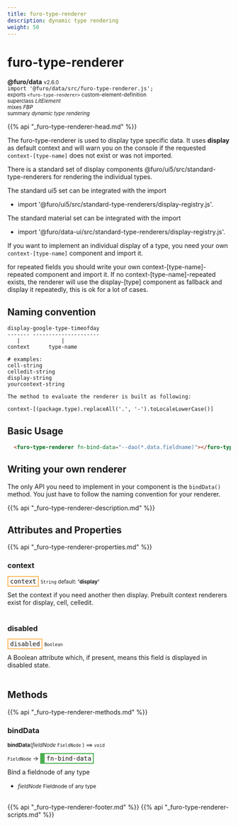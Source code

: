```yaml
---
title: furo-type-renderer
description: dynamic type rendering
weight: 50
---
```


# furo-type-renderer
**@furo/data** <small>v2.6.0</small>
<br>`import '@furo/data/src/furo-type-renderer.js';`<small>
<br>exports `<furo-type-renderer>` custom-element-definition
<br>superclass *LitElement*
<br> mixes *FBP*</small>
<br><small>summary *dynamic type rendering*</small>

{{% api "_furo-type-renderer-head.md" %}}

The furo-type-renderer is used to display type specific data. It uses **display** as default context and will warn you
on the console if the requested `context-[type-name]` does not exist or was not imported.

There is a standard set of display components @furo/ui5/src/standard-type-renderers for rendering the individual types.

The standard ui5 set can be integrated with the import
- import '@furo/ui5/src/standard-type-renderers/display-registry.js'.

The standard material set can be integrated with the import
- import '@furo/data-ui/src/standard-type-renderers/display-registry.js'.

If you want to implement an individual display of a type, you need your own `context-[type-name]` component and import it.

for repeated fields you should write your own context-[type-name]-repeated component and import it.
If no context-[type-name]-repeated exists, the renderer will use the display-[type] component as fallback and
display it repeatedly, this is ok for a lot of cases.

## Naming convention

```
display-google-type-timeofday
------- ---------------------
   |             |
context      type-name

# examples:
cell-string
celledit-string
display-string
yourcontext-string

The method to evaluate the renderer is built as following:

context-[(package.type).replaceAll('.', '-').toLocaleLowerCase()]
```



## Basic Usage
```html
  <furo-type-renderer fn-bind-data="--dao(*.data.fieldname)"></furo-type-renderer>
```

## Writing your own renderer
The only API you need to implement in your component is the `bindData()` method.
You just have to follow the naming convention for your renderer.

{{% api "_furo-type-renderer-description.md" %}}


## Attributes and Properties
{{% api "_furo-type-renderer-properties.md" %}}








### **context**

<span  style="border-width:2px; border-style: solid;border-color:  rgb(255, 182, 91);font-family:monospace; padding:2px 4px;">context</span>
<small>`String` default: **&#39;display&#39;**</small>

Set the context if you need another then display.
Prebuilt context renderers exist for display, cell, celledit.
<br><br>

### **disabled**

<span  style="border-width:2px; border-style: solid;border-color:  rgb(255, 182, 91);font-family:monospace; padding:2px 4px;">disabled</span>
<small>`Boolean` </small>

A Boolean attribute which, if present, means this field is displayed in disabled state.
<br><br>

## Methods
{{% api "_furo-type-renderer-methods.md" %}}


### **bindData**
<small>**bindData**(*fieldNode* `FieldNode` ) ⟹ `void`</small>

<small>`FieldNode` </small> →
<span  style="border-width:2px 2px 2px 10px; border-style: solid;border-color:  rgb(76, 175, 80);font-family:monospace; padding:2px 4px;">fn-bind-data</span>

Bind a fieldnode of any type

- <small>*fieldNode* Fieldnode of any type</small>
<br><br>










{{% api "_furo-type-renderer-footer.md" %}}
{{% api "_furo-type-renderer-scripts.md" %}}
